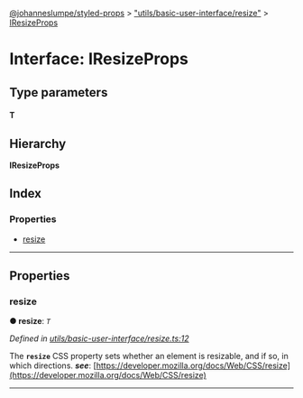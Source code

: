 [@johanneslumpe/styled-props](../README.md) > ["utils/basic-user-interface/resize"](../modules/_utils_basic_user_interface_resize_.md) > [IResizeProps](../interfaces/_utils_basic_user_interface_resize_.iresizeprops.md)

# Interface: IResizeProps

## Type parameters
#### T 
## Hierarchy

**IResizeProps**

## Index

### Properties

* [resize](_utils_basic_user_interface_resize_.iresizeprops.md#resize)

---

## Properties

<a id="resize"></a>

###  resize

**● resize**: *`T`*

*Defined in [utils/basic-user-interface/resize.ts:12](https://github.com/johanneslumpe/styled-props/blob/3abf398/src/utils/basic-user-interface/resize.ts#L12)*

The **`resize`** CSS property sets whether an element is resizable, and if so, in which directions.
*__see__*: [https://developer.mozilla.org/docs/Web/CSS/resize](https://developer.mozilla.org/docs/Web/CSS/resize)

___

